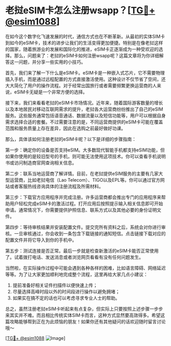 # 老挝eSIM卡怎么注册wsapp？[[TG💪+ @esim1088](https://t.me/s/esim1088)]

在如今这个数字化飞速发展的时代，通信方式也在不断革新。从最初的实体SIM卡到如今的eSIM卡，技术的进步让我们的生活变得更加便捷。特别是在像老挝这样的国家，随着旅游业的发展和国际化的推进，eSIM卡正逐渐成为一种受欢迎的选择。那么，问题来了：老挝的eSIM卡如何注册wsapp呢？这篇文章将为你详细解答这一问题，并分享一些实用的小技巧。

首先，我们来了解一下什么是eSIM卡。eSIM卡是一种嵌入式芯片，它不需要物理插入手机，而是通过远程配置的方式直接激活使用。这种设计不仅节省了空间，还大大简化了用户的操作流程。对于经常出国旅行或者需要频繁更换运营商的人来说，eSIM卡无疑是一个非常方便的选择。

接下来，我们来看看老挝的eSIM卡市场情况。近年来，随着国际游客数量的增长以及本地居民对移动互联网需求的提升，老挝各大运营商纷纷推出了自己的eSIM服务。这些服务通常包括语音通话、数据流量以及短信功能等，用户可以根据自身需求选择合适的套餐。不过需要注意的是，不同运营商提供的eSIM卡可能在覆盖范围和服务质量上存在差异，因此在选购之前最好做好功课。

那么，具体该如何注册老挝的eSIM卡呢？以下是详细的步骤指南：

第一步：确定你的设备是否支持eSIM。大多数现代智能手机都支持eSIM功能，但如果你使用的是较旧型号的手机，则可能无法使用这项技术。你可以查看手机说明书或访问制造商官网查询相关信息。

第二步：联系当地运营商了解详情。目前，在老挝提供eSIM服务的主要有几家大型运营商，比如老挝电信（Lao Telecom）、TIGO以及EPL等。你可以通过官方网站或者客服热线咨询具体的注册流程及所需材料。

第三步：下载官方应用程序并完成注册。许多运营商都会推出专门的应用程序来帮助用户轻松完成eSIM卡的激活过程。打开应用后按照提示输入相关信息即可开始申请。通常情况下，你需要提供护照信息、联系方式以及其他必要的身份证明文件。

第四步：等待审核结果并安装配置文件。提交完所有资料之后，系统会对你进行审核。一旦审核通过，你会收到一条包含下载链接的通知短信。点击链接下载对应的配置文件并将它导入到你的手机中。

第五步：测试连接是否正常。最后一步就是检查新激活的eSIM卡能否正常使用了。试着拨打电话、发送消息或者浏览网页看看有没有任何问题发生。

当然啦，在实际操作过程中可能会遇到各种各样的困难，比如语言障碍、网络延迟等等。为了让大家更加顺利地完成整个流程，这里再给大家几点小建议：

1. 提前准备好相关证件扫描件以便快速上传；
2. 尽量选择高峰时段以外的时间段进行操作以避免拥堵；
3. 如果实在搞不定的话也可以考虑寻求专业人士的帮助。

总之，虽然注册老挝eSIM卡听起来有点复杂，但实际上只要按照上述步骤一步步来其实并不难。而且相比传统实体SIM卡而言，这种方式显然要高效得多。希望这篇攻略能够帮到正在为此烦恼的朋友！如果你还有其他疑问的话欢迎随时留言讨论哦～

[[TG💪+ @esim1088](https://t.me/s/esim1088) ![Image](https://i.postimg.cc/4NQfJmqS/Snipaste-2025-05-13-00-14-12.png)]